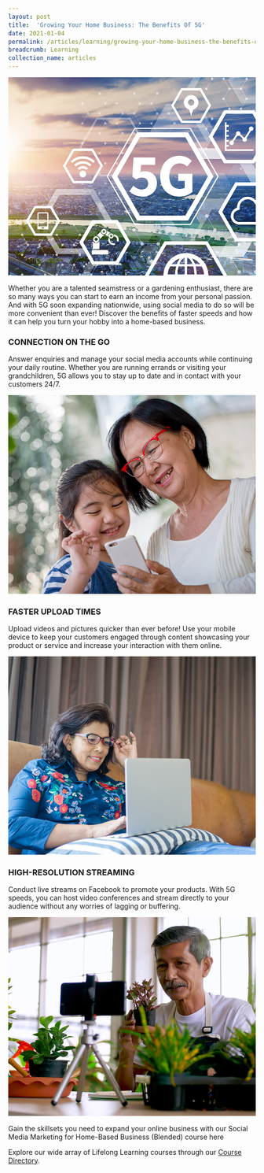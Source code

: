 ```yaml
---
layout: post
title:  'Growing Your Home Business: The Benefits Of 5G'
date: 2021-01-04
permalink: /articles/learning/growing-your-home-business-the-benefits-of-5g
breadcrumb: Learning
collection_name: articles
---
```

!['Growing Your Home Business: The Benefits Of 5G'](/images/content-articles/learning/growing-your-home-business-the-benefits-of-5g-img1.jpg)

Whether you are a talented seamstress or a gardening enthusiast, there are so many ways you can start to earn an income from your personal passion. And with 5G soon expanding nationwide, using social media to do so will be more convenient than ever! Discover the benefits of faster speeds and how it can help you turn your hobby into a home-based business.

### CONNECTION ON THE GO
Answer enquiries and manage your social media accounts while continuing your daily routine. Whether you are running errands or visiting your grandchildren, 5G allows you to stay up to date and in contact with your customers 24/7. 

!['Growing Your Home Business: The Benefits Of 5G'](/images/content-articles/learning/growing-your-home-business-the-benefits-of-5g-img2.jpg)

### FASTER UPLOAD TIMES
Upload videos and pictures quicker than ever before! Use your mobile device to keep your customers engaged through content showcasing your product or service and increase your interaction with them online. 

!['Growing Your Home Business: The Benefits Of 5G'](/images/content-articles/learning/growing-your-home-business-the-benefits-of-5g-img3.jpg)

### HIGH-RESOLUTION STREAMING
Conduct live streams on Facebook to promote your products. With 5G speeds, you can host video conferences and stream directly to your audience without any worries of lagging or buffering.

!['Growing Your Home Business: The Benefits Of 5G'](/images/content-articles/learning/growing-your-home-business-the-benefits-of-5g-img4.jpg)

Gain the skillsets you need to expand your online business with our Social Media Marketing for Home-Based Business (Blended) course here

Explore our wide array of Lifelong Learning courses through our [Course Directory](../../course-directory/lifelong-learning/).